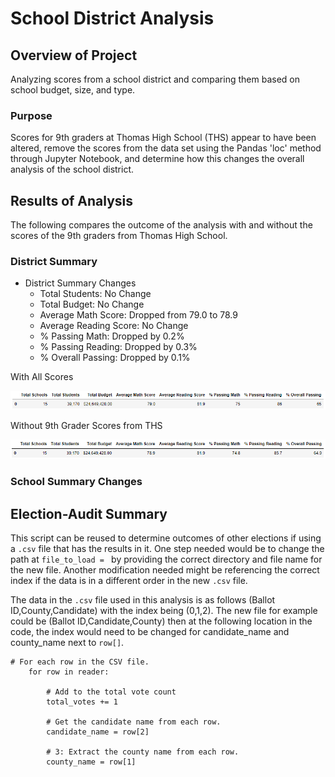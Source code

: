 
# School District Analysis

## Overview of Project

Analyzing scores from a school district and comparing them based on school budget, size, and type.

### Purpose

Scores for 9th graders at Thomas High School (THS) appear to have been altered, remove the scores from the data set using the Pandas 'loc' method through Jupyter Notebook, and determine how this changes the overall analysis of the school district.

## Results of Analysis

The following compares the outcome of the analysis with and without the scores of the 9th graders from Thomas High School.

### District Summary

* District Summary Changes
    - Total Students: No Change
    - Total Budget: No Change
    - Average Math Score: Dropped from 79.0 to 78.9
    - Average Reading Score: No Change
    - % Passing Math: Dropped by 0.2%
    - % Passing Reading: Dropped by 0.3%
    - % Overall Passing: Dropped by 0.1%

With All Scores

![District Summary](https://github.com/psidhu42/school-district-analysis/blob/main/resources/district_summary.PNG)

Without 9th Grader Scores from THS

![District Summary Without THS 9th Grader Scores](https://github.com/psidhu42/school-district-analysis/blob/main/resources/district_summary_altered.PNG)

### School Summary Changes


## Election-Audit Summary

This script can be reused to determine outcomes of other elections if using a `.csv` file that has the results in it. One step needed would be to change the path at `file_to_load = ` by providing the correct directory and file name for the new file. Another modification needed might be referencing the correct index if the data is in a different order in the new `.csv` file. 

The data in the `.csv` file used in this analysis is as follows (Ballot ID,County,Candidate) with the index being (0,1,2). The new file for example could be (Ballot ID,Candidate,County) then at the following location in the code, the index would need to be changed for candidate_name and county_name next to `row[]`.
```
# For each row in the CSV file.
    for row in reader:

        # Add to the total vote count
        total_votes += 1

        # Get the candidate name from each row.
        candidate_name = row[2]

        # 3: Extract the county name from each row.
        county_name = row[1]
```
